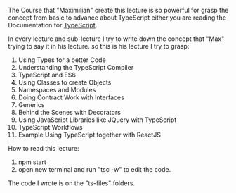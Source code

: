 The Course that "Maximilian" create this lecture is so powerful for grasp the
concept from basic to advance about TypeScript either you are reading the
Documentation for
[TypeScript](https://www.typescriptlang.org/docs/handbook/basic-types.html).

In every lecture and sub-lecture I try to write down the concept that "Max"
trying to say it in his lecture. so this is his lecture I try to grasp:

1. Using Types for a better Code
2. Understanding the TypeScript Compiler
3. TypeScript and ES6
4. Using Classes to create Objects
5. Namespaces and Modules
6. Doing Contract Work with Interfaces
7. Generics
8. Behind the Scenes with Decorators
9. Using JavaScript Libraries like JQuery with TypeScript
10. TypeScript Workflows
11. Example Using TypeScript together with ReactJS


How to read this lecture:

1. npm start
2. open new terminal and run "tsc -w" to edit the code.

The code I wrote is on the "ts-files" folders.
